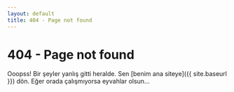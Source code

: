 ```yaml
---
layout: default
title: 404 - Page not found
---
```

404 - Page not found
====================
Ooopss! Bir şeyler yanlış gitti heralde. Sen [benim ana siteye]({{ site.baseurl }}) dön. Eğer orada çalışmıyorsa eyvahlar olsun...
